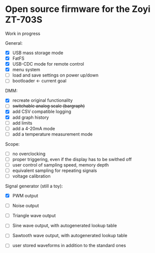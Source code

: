 # Open source firmware for the Zoyi ZT-703S

Work in progress

General:
- [X] USB mass storage mode
- [X] FatFS
- [X] USB-CDC mode for remote control
- [X] menu system
- [ ] load and save settings on power up/down
- [ ] bootloader <- current goal

DMM:
- [X] recreate original functionality
- [ ] ~~switchable analog scale (bargraph)~~
- [X] add CSV compatible logging
- [X] add graph history
- [ ] add limits 
- [ ] add a 4-20mA mode
- [ ] add a temperature measurement mode

Scope:
- [ ] no overclocking
- [ ] proper triggering, even if the display has to be swithed off
- [ ] user control of sampling speed, memory depth
- [ ] equivalent sampling for repeating signals
- [ ] voltage calibration

Signal generator (still a toy):
- [X] PWM output
- [ ] Noise output
- [ ] Triangle wave output
- [ ] Sine wave output, with autogenerated lookup table
- [ ] Sawtooth wave output, with autogenerated lookup table
- [ ] user stored waveforms in addition to the standard ones

